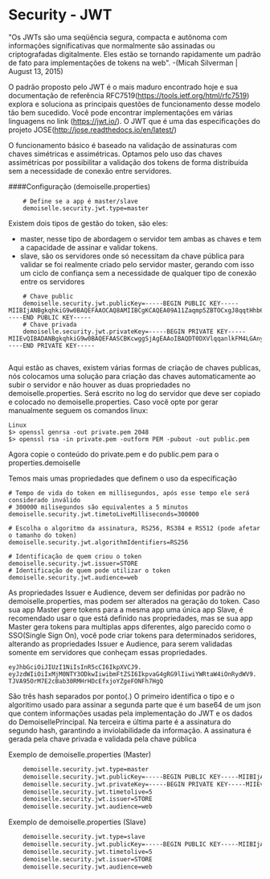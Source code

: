 # Security - JWT

"Os JWTs são uma seqüência segura, compacta e autônoma com informações significativas que normalmente são assinadas ou criptografadas digitalmente. Eles estão se tornando rapidamente um padrão de fato para implementações de tokens na web". -(Micah Silverman | August 13, 2015)

O padrão proposto pelo JWT é o mais maduro encontrado hoje e sua documentação de referência RFC7519(https://tools.ietf.org/html/rfc7519) explora e soluciona as principais questões de funcionamento desse modelo tão bem sucedido. Você pode encontrar implementações em várias linguagens no link (https://jwt.io/).
 O JWT que é uma das especificações do projeto JOSE(http://jose.readthedocs.io/en/latest/) 
 
O funcionamento básico é baseado na validação de assinaturas com chaves simétricas e assimétricas. Optamos pelo uso das chaves assimétricas por possibilitar a validação dos tokens de forma distribuída sem a necessidade de conexão entre servidores.

####Configuração (demoiselle.properties)

```properties
    # Define se a app é master/slave 
    demoiselle.security.jwt.type=master
```
Existem dois tipos de gestão do token, são eles:
- master, nesse tipo de abordagem o servidor tem ambas as chaves e tem a capacidade de assinar e validar tokens.
- slave, são os servidores onde só necessitam da chave pública para validar se foi realmente criado pelo servidor master, gerando com isso um ciclo de confiança sem a necessidade de qualquer tipo de conexão entre os servidores

```properties
    # Chave public
    demoiselle.security.jwt.publicKey=-----BEGIN PUBLIC KEY-----MIIBIjANBgkqhkiG9w0BAQEFAAOCAQ8AMIIBCgKCAQEA09A11Zaqmp5ZBTOCxgJ8qqtHhb6b-----END PUBLIC KEY-----
    # Chave privada
    demoiselle.security.jwt.privateKey=-----BEGIN PRIVATE KEY-----MIIEvQIBADANBgkqhkiG9w0BAQEFAASCBKcwggSjAgEAAoIBAQDT0DXVlqqanlkFM4LGAnyq7u+IcUizfs6OQTmTR3Xp6LryES/rLn0vwZKZIvo=-----END PRIVATE KEY-----
   
```

Aqui estão as chaves, existem várias formas de criação de chaves publicas, nós colocamos uma solução para criação das chaves automaticamente ao subir o servidor e não houver as duas propriedades no demoiselle.properties. Será escrito no log do servidor que deve ser copiado e colocado no demoiselle.properties. Caso você opte por gerar manualmente seguem os comandos linux:

```linux
Linux
$> openssl genrsa -out private.pem 2048
$> openssl rsa -in private.pem -outform PEM -pubout -out public.pem
```
Agora copie o conteúdo do private.pem e do public.pem para o properties.demoiselle

Temos mais umas propriedades que definem o uso da especificação

```properties
# Tempo de vida do token em millisegundos, após esse tempo ele será considerado inválido
# 300000 milisegundos são equivalentes a 5 minutos
demoiselle.security.jwt.timetoLiveMilliseconds=300000 

# Escolha o algoritmo da assinatura, RS256, RS384 e RS512 (pode afetar o tamanho do token)
demoiselle.security.jwt.algorithmIdentifiers=RS256

# Identificação de quem criou o token
demoiselle.security.jwt.issuer=STORE
# Identificação de quem pode utilizar o token
demoiselle.security.jwt.audience=web

```
As propriedades Issuer e Audience, devem ser definidas por padrão no demoiselle.properties, mas podem ser alterados na geração do token. Caso sua app Master gere tokens para a mesma app uma única app Slave, é recomendado usar o que está definido nas propriedades, mas se sua app Master gera tokens para multiplas apps diferentes, algo parecido como o SSO(Single Sign On), você pode criar tokens para determinados seridores, alterando as propriedades Issuer e Audience, para serem validadas somente em servidores que conheçam essas propriedades.

```jwt
eyJhbGciOiJIUzI1NiIsInR5cCI6IkpXVCJ9.
eyJzdWIiOiIxMjM0NTY3ODkwIiwibmFtZSI6IkpvaG4gRG9lIiwiYWRtaW4iOnRydWV9.
TJVA95OrM7E2cBab30RMHrHDcEfxjoYZgeFONFh7HgQ
```

São três hash separados por ponto(.) 
O primeiro identifica o tipo e o algoritimo usado para assinar a segunda parte que é um base64 de um json que contem informações usadas pela implementação do JWT e os dados do DemoisellePrincipal. Na terceira e última parte é a assinatura do segundo hash, garantindo a inviolabilidade da informação.
A assinatura é gerada pela chave privada e validada pela chave pública

Exemplo de demoiselle.properties (Master)

```bash
    demoiselle.security.jwt.type=master
    demoiselle.security.jwt.publicKey=-----BEGIN PUBLIC KEY-----MIIBIjANBgkqhkiG9w0BAQEFAAOCAQ8AMIIBCgKCAQEA09A11Zaqmp5ZBTOCxgJ8qqtHhb6b-----END PUBLIC KEY-----
    demoiselle.security.jwt.privateKey=-----BEGIN PRIVATE KEY-----MIIEvQIBADANBgkqhkiG9w0BAQEFAASCBKcwggSjAgEAAoIBAQDT0DXVlqqanlkFM4LGAnyq7u+IcUizfs6OQTmTR3Xp6LryES/rLn0vwZKZIvo=-----END PRIVATE KEY-----
    demoiselle.security.jwt.timetolive=5
    demoiselle.security.jwt.issuer=STORE
    demoiselle.security.jwt.audience=web
```
Exemplo de demoiselle.properties (Slave)

```bash
    demoiselle.security.jwt.type=slave
    demoiselle.security.jwt.publicKey=-----BEGIN PUBLIC KEY-----MIIBIjANBgkqhkiG9w0BAQEFAAOCAQ8AMIIBCgKCAQEA09A11Zaqmp5ZBTOCxgJ8qqtHhb6b-----END PUBLIC KEY-----
    demoiselle.security.jwt.timetolive=5
    demoiselle.security.jwt.issuer=STORE
    demoiselle.security.jwt.audience=web
```